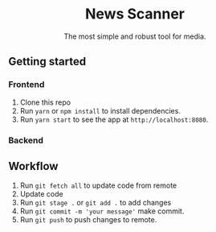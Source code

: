 <h1 align="center">
News Scanner
</h1>
<p align="center">The most simple and robust tool for media.</p>

## Getting started

### Frontend

1. Clone this repo
2. Run `yarn` or `npm install` to install dependencies.<br />
3. Run `yarn start` to see the app at `http://localhost:8080`.

### Backend

## Workflow

1. Run `git fetch all` to update code from remote
2. Update code
3. Run `git stage .` or `git add .` to add changes<br />
4. Run `git commit -m 'your message'` make commit.
5. Run `git push` to push changes to remote.
